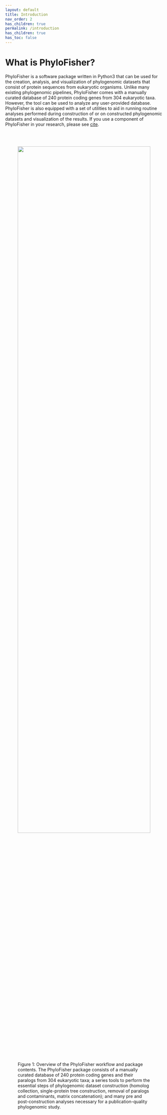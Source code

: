 ```yaml
---
layout: default
title: Introduction
nav_order: 2
has_children: true
permalink: /introduction
has_children: true
has_toc: false
---
```


# What is PhyloFisher?

PhyloFisher is a software package written in Python3 that can be used for the creation, analysis, and visualization of phylogenomic datasets that consist of protein sequences from eukaryotic organisms. Unlike many existing phylogenomic pipelines, PhyloFisher comes with a manually curated database of 240 protein coding genes from 304 eukaryotic taxa. However, the tool can be used to analyze any user-provided database. PhyloFisher is also equipped with a set of utilities to aid in running routine analyses performed during construction of or on constructed phylogenomic datasets and visualization of the results. If you use a component of PhyloFisher in your research, please see [cite](https://thebrownlab.github.io/phylofisher-pages/how-to-cite).

<br><br>
<figure>
    <img
        src="https://thebrownlab.github.io/phylofisher-pages/assets/images/Figure1_general_workflow-EDITED5.png"
        height="75%"
        width="100%" 
        class="center"/>
    <figcaption>
        Figure 1: Overview of the PhyloFisher workflow and package contents. The PhyloFisher package consists of a manually curated database of 240 protein coding genes and their paralogs from 304 eukaryotic taxa; a series tools to perform the essential steps of phylogenomic dataset construction (homolog collection, single-protein tree construction, removal of paralogs and contaminants, matrix concatenation); and many pre and post-construction analyses necessary for a publication-quality phylogenomic study.
    </figcaption>
</figure>